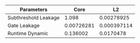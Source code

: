 | Parameters | Core | L2 |
| --- | --- | --- |
| Subthreshold Leakage | 1.098 | 0.00278925 |
| Gate Leakage | 0.00726281 | 0.000397114 |
| Runtime Dynamic | 0.136002 | 0.0170478 |
